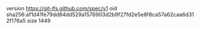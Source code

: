 version https://git-lfs.github.com/spec/v1
oid sha256:af1d41fe79dd84dd529a1576903d2b9f27fd2e5e8f8ca57a62caa6d312f176a5
size 1449
